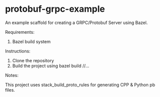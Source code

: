 # protobuf-grpc-example

An example scaffold for creating a GRPC/Protobuf Server using Bazel.

Requirements: 

  1. Bazel build system
  
Instructions:

  1. Clone the repository
  2. Build the project using bazel build //...
  
Notes:

This project uses stack_build_proto_rules for generating CPP & Python pb files.
